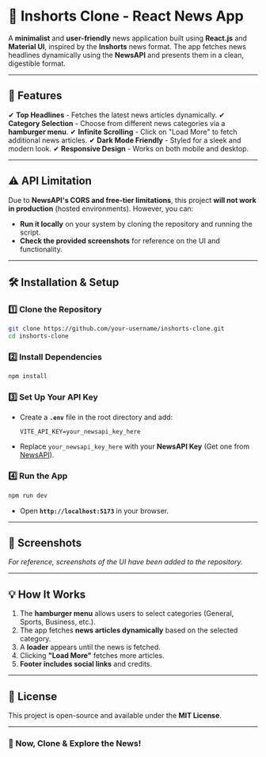 # 📰 Inshorts Clone - React News App

A **minimalist** and **user-friendly** news application built using **React.js** and **Material UI**, inspired by the **Inshorts** news format. The app fetches news headlines dynamically using the **NewsAPI** and presents them in a clean, digestible format.

---

## 🚀 Features

✔ **Top Headlines** - Fetches the latest news articles dynamically.
✔ **Category Selection** - Choose from different news categories via a **hamburger menu**.
✔ **Infinite Scrolling** - Click on "Load More" to fetch additional news articles.
✔ **Dark Mode Friendly** - Styled for a sleek and modern look.
✔ **Responsive Design** - Works on both mobile and desktop.

---

## ⚠️ API Limitation

Due to **NewsAPI's CORS and free-tier limitations**, this project **will not work in production** (hosted environments). However, you can:

- **Run it locally** on your system by cloning the repository and running the script.
- **Check the provided screenshots** for reference on the UI and functionality.

---

## 🛠 Installation & Setup

### 1️⃣ Clone the Repository

```bash
git clone https://github.com/your-username/inshorts-clone.git
cd inshorts-clone
```

### 2️⃣ Install Dependencies

```bash
npm install
```

### 3️⃣ Set Up Your API Key

- Create a **`.env`** file in the root directory and add:
  ```env
  VITE_API_KEY=your_newsapi_key_here
  ```
- Replace `your_newsapi_key_here` with your **NewsAPI Key** (Get one from [NewsAPI](https://newsapi.org/)).

### 4️⃣ Run the App

```bash
npm run dev
```

- Open **`http://localhost:5173`** in your browser.

---

## 📸 Screenshots

_For reference, screenshots of the UI have been added to the repository._

---

## 💡 How It Works

1. The **hamburger menu** allows users to select categories (General, Sports, Business, etc.).
2. The app fetches **news articles dynamically** based on the selected category.
3. A **loader** appears until the news is fetched.
4. Clicking **"Load More"** fetches more articles.
5. **Footer includes social links** and credits.

---

## 📜 License

This project is open-source and available under the **MIT License**.

---

### 🚀 Now, Clone & Explore the News!
